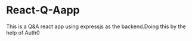 # React-Q-Aapp
This is a Q&A react app using expressjs as the backend.Doing this by the help of Auth0